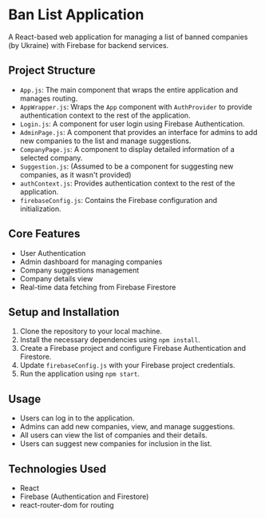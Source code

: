 # Ban List Application

A React-based web application for managing a list of banned companies (by Ukraine) with Firebase for backend services.

## Project Structure

- `App.js`: The main component that wraps the entire application and manages routing.
- `AppWrapper.js`: Wraps the `App` component with `AuthProvider` to provide authentication context to the rest of the application.
- `Login.js`: A component for user login using Firebase Authentication.
- `AdminPage.js`: A component that provides an interface for admins to add new companies to the list and manage suggestions.
- `CompanyPage.js`: A component to display detailed information of a selected company.
- `Suggestion.js`: (Assumed to be a component for suggesting new companies, as it wasn't provided)
- `authContext.js`: Provides authentication context to the rest of the application.
- `firebaseConfig.js`: Contains the Firebase configuration and initialization.

## Core Features

- User Authentication
- Admin dashboard for managing companies
- Company suggestions management
- Company details view
- Real-time data fetching from Firebase Firestore

## Setup and Installation

1. Clone the repository to your local machine.
2. Install the necessary dependencies using `npm install`.
3. Create a Firebase project and configure Firebase Authentication and Firestore.
4. Update `firebaseConfig.js` with your Firebase project credentials.
5. Run the application using `npm start`.

## Usage

- Users can log in to the application.
- Admins can add new companies, view, and manage suggestions.
- All users can view the list of companies and their details.
- Users can suggest new companies for inclusion in the list.

## Technologies Used

- React
- Firebase (Authentication and Firestore)
- react-router-dom for routing
